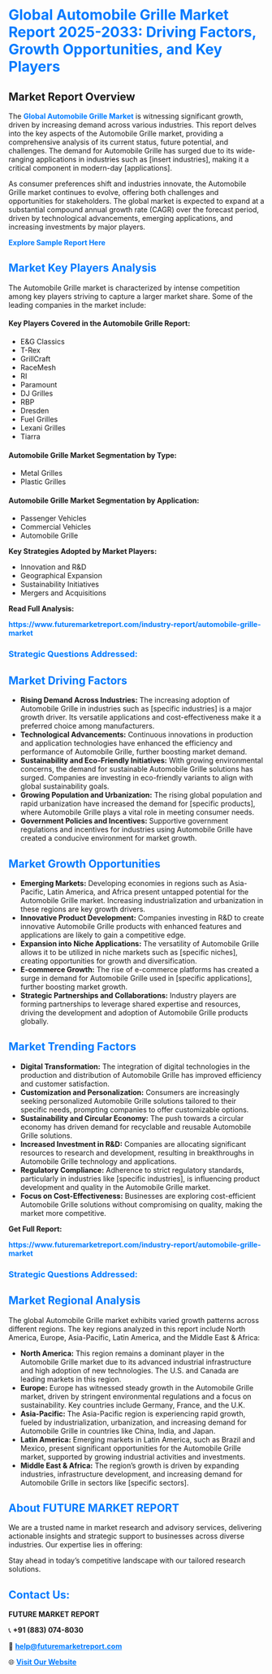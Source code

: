 <h1 style="color: #007BFF;">Global Automobile Grille Market Report 2025-2033: Driving Factors, Growth Opportunities, and Key Players</h1>

<section id="overview">
<h2>Market Report Overview</h2>
<p>The <a href="https://www.futuremarketreport.com/industry-report/automobile-grille-market" style="color: #007BFF; text-decoration: none;"><strong>Global Automobile Grille Market</strong></a> is witnessing significant growth, driven by increasing demand across various industries. This report delves into the key aspects of the Automobile Grille market, providing a comprehensive analysis of its current status, future potential, and challenges. The demand for Automobile Grille has surged due to its wide-ranging applications in industries such as [insert industries], making it a critical component in modern-day [applications].</p>
<p>As consumer preferences shift and industries innovate, the Automobile Grille market continues to evolve, offering both challenges and opportunities for stakeholders. The global market is expected to expand at a substantial compound annual growth rate (CAGR) over the forecast period, driven by technological advancements, emerging applications, and increasing investments by major players.</p>
</section>

<section id="overview">
<p><a href="https://www.futuremarketreport.com/request-sample/reportId=116405" style="color: #007BFF; text-decoration: none;"><strong>Explore Sample Report Here</strong></a></p>
</section>

<section id="key-players">
<h2 style="color: #007BFF;">Market Key Players Analysis</h2>
<p>The Automobile Grille market is characterized by intense competition among key players striving to capture a larger market share. Some of the leading companies in the market include:</p>
<h4>Key Players Covered in the Automobile Grille Report:</h4>
<ul><li>E&amp;G Classics</li><li>T-Rex</li><li>GrillCraft</li><li>RaceMesh</li><li>RI</li><li>Paramount</li><li>DJ Grilles</li><li>RBP</li><li>Dresden</li><li>Fuel Grilles</li><li>Lexani Grilles</li><li>Tiarra</li></ul>
<h4>Automobile Grille Market Segmentation by Type:</h4>
<ul><li>Metal Grilles</li><li>Plastic Grilles</li></ul>

<h4>Automobile Grille Market Segmentation by Application:</h4>
<ul><li>Passenger Vehicles</li><li>Commercial Vehicles</li><li>Automobile Grille</li></ul>
<p><strong>Key Strategies Adopted by Market Players:</strong></p>
<ul>
<li>Innovation and R&D</li>
<li>Geographical Expansion</li>
<li>Sustainability Initiatives</li>
<li>Mergers and Acquisitions</li>
</ul>
</section>

<section>
<p><strong>Read Full Analysis: </strong></p><a href="https://www.futuremarketreport.com/industry-report/automobile-grille-market" style="color: #007BFF; text-decoration: none;"><strong>https://www.futuremarketreport.com/industry-report/automobile-grille-market</strong></a>
<h3 style="color: #007BFF;">Strategic Questions Addressed:</h3>
</section>

<section id="driving-factors">
<h2 style="color: #007BFF;">Market Driving Factors</h2>
<ul>
<li><strong>Rising Demand Across Industries:</strong> The increasing adoption of Automobile Grille in industries such as [specific industries] is a major growth driver. Its versatile applications and cost-effectiveness make it a preferred choice among manufacturers.</li>
<li><strong>Technological Advancements:</strong> Continuous innovations in production and application technologies have enhanced the efficiency and performance of Automobile Grille, further boosting market demand.</li>
<li><strong>Sustainability and Eco-Friendly Initiatives:</strong> With growing environmental concerns, the demand for sustainable Automobile Grille solutions has surged. Companies are investing in eco-friendly variants to align with global sustainability goals.</li>
<li><strong>Growing Population and Urbanization:</strong> The rising global population and rapid urbanization have increased the demand for [specific products], where Automobile Grille plays a vital role in meeting consumer needs.</li>
<li><strong>Government Policies and Incentives:</strong> Supportive government regulations and incentives for industries using Automobile Grille have created a conducive environment for market growth.</li>
</ul>
</section>

<section id="growth-opportunities">
<h2 style="color: #007BFF;">Market Growth Opportunities</h2>
<ul>
<li><strong>Emerging Markets:</strong> Developing economies in regions such as Asia-Pacific, Latin America, and Africa present untapped potential for the Automobile Grille market. Increasing industrialization and urbanization in these regions are key growth drivers.</li>
<li><strong>Innovative Product Development:</strong> Companies investing in R&D to create innovative Automobile Grille products with enhanced features and applications are likely to gain a competitive edge.</li>
<li><strong>Expansion into Niche Applications:</strong> The versatility of Automobile Grille allows it to be utilized in niche markets such as [specific niches], creating opportunities for growth and diversification.</li>
<li><strong>E-commerce Growth:</strong> The rise of e-commerce platforms has created a surge in demand for Automobile Grille used in [specific applications], further boosting market growth.</li>
<li><strong>Strategic Partnerships and Collaborations:</strong> Industry players are forming partnerships to leverage shared expertise and resources, driving the development and adoption of Automobile Grille products globally.</li>
</ul>
</section>

<section id="trending-factors">
<h2 style="color: #007BFF;">Market Trending Factors</h2>
<ul>
<li><strong>Digital Transformation:</strong> The integration of digital technologies in the production and distribution of Automobile Grille has improved efficiency and customer satisfaction.</li>
<li><strong>Customization and Personalization:</strong> Consumers are increasingly seeking personalized Automobile Grille solutions tailored to their specific needs, prompting companies to offer customizable options.</li>
<li><strong>Sustainability and Circular Economy:</strong> The push towards a circular economy has driven demand for recyclable and reusable Automobile Grille solutions.</li>
<li><strong>Increased Investment in R&D:</strong> Companies are allocating significant resources to research and development, resulting in breakthroughs in Automobile Grille technology and applications.</li>
<li><strong>Regulatory Compliance:</strong> Adherence to strict regulatory standards, particularly in industries like [specific industries], is influencing product development and quality in the Automobile Grille market.</li>
<li><strong>Focus on Cost-Effectiveness:</strong> Businesses are exploring cost-efficient Automobile Grille solutions without compromising on quality, making the market more competitive.</li>
</ul>
</section>

<section>
<p><strong>Get Full Report: </strong></p><a href="https://www.futuremarketreport.com/industry-report/automobile-grille-market" style="color: #007BFF; text-decoration: none;"><strong>https://www.futuremarketreport.com/industry-report/automobile-grille-market</strong></a>
<h3 style="color: #007BFF;">Strategic Questions Addressed:</h3>
</section>


<section id="regional-analysis">
<h2 style="color: #007BFF;">Market Regional Analysis</h2>
<p>The global Automobile Grille market exhibits varied growth patterns across different regions. The key regions analyzed in this report include North America, Europe, Asia-Pacific, Latin America, and the Middle East & Africa:</p>
<ul>
<li><strong>North America:</strong> This region remains a dominant player in the Automobile Grille market due to its advanced industrial infrastructure and high adoption of new technologies. The U.S. and Canada are leading markets in this region.</li>
<li><strong>Europe:</strong> Europe has witnessed steady growth in the Automobile Grille market, driven by stringent environmental regulations and a focus on sustainability. Key countries include Germany, France, and the U.K.</li>
<li><strong>Asia-Pacific:</strong> The Asia-Pacific region is experiencing rapid growth, fueled by industrialization, urbanization, and increasing demand for Automobile Grille in countries like China, India, and Japan.</li>
<li><strong>Latin America:</strong> Emerging markets in Latin America, such as Brazil and Mexico, present significant opportunities for the Automobile Grille market, supported by growing industrial activities and investments.</li>
<li><strong>Middle East & Africa:</strong> The region’s growth is driven by expanding industries, infrastructure development, and increasing demand for Automobile Grille in sectors like [specific sectors].</li>
</ul>
</section>

<footer>
<h2 style="color: #007BFF;">About FUTURE MARKET REPORT</h2>
<p>We are a trusted name in market research and advisory services, delivering actionable insights and strategic support to businesses across diverse industries. Our expertise lies in offering:</p>

<p>Stay ahead in today’s competitive landscape with our tailored research solutions.</p>

<h2 style="color: #007BFF;">Contact Us:</h2>
<p><strong>FUTURE MARKET REPORT</strong></p>
<p>📞 <strong>+91 (883) 074-8030</strong></p>
<p>📧 <strong><a href="mailto:help@futuremarketreport.com" style="color: #007BFF;">help@futuremarketreport.com</a></strong></p>
<p>🌐 <strong><a href="https://www.futuremarketreport.com/" style="color: #007BFF;">Visit Our Website</a></strong></p>
</footer>